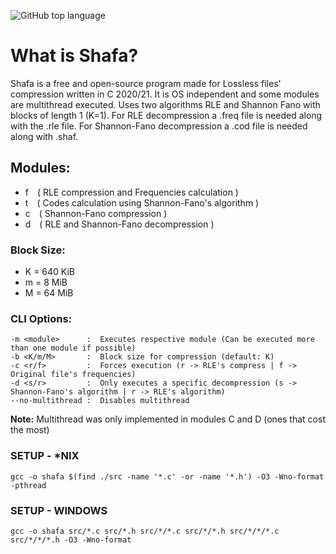 ![GitHub top language](https://img.shields.io/github/languages/top/fytex/Shafa?style=for-the-badge)


# What is Shafa?

Shafa is a free and open-source program made for Lossless files' compression written in C 2020/21.
It is OS independent and some modules are multithread executed.
Uses two algorithms RLE and Shannon Fano with blocks of length 1 (K=1).
For RLE decompression a .freq file is needed along with the .rle file.
For Shannon-Fano decompression a .cod file is needed along with .shaf.

## Modules:
  - f ( RLE compression and Frequencies calculation )
  - t ( Codes calculation using Shannon-Fano's algorithm )
  - c ( Shannon-Fano compression )
  - d ( RLE and Shannon-Fano decompression )

### Block Size:
  - K = 640 KiB
  - m =   8 MiB
  - M =  64 MiB

### CLI Options:
    -m <module>      :  Executes respective module (Can be executed more than one module if possible)
    -b <K/m/M>       :  Block size for compression (default: K)
    -c <r/f>         :  Forces execution (r -> RLE's compress | f -> Original file's frequencies)
    -d <s/r>         :  Only executes a specific decompression (s -> Shannon-Fano's algorithm | r -> RLE's algorithm)
    --no-multithread :  Disables multithread 

**Note:** Multithread was only implemented in modules C and D (ones that cost the most)

### SETUP - \*NIX
```
gcc -o shafa $(find ./src -name '*.c' -or -name '*.h') -O3 -Wno-format -pthread
```

### SETUP - WINDOWS
```
gcc -o shafa src/*.c src/*.h src/*/*.c src/*/*.h src/*/*/*.c src/*/*/*.h -O3 -Wno-format
```
